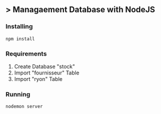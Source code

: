 ## > Managaement Database with NodeJS
### Installing
```
npm install
```
### Requirements
<ol>
    <li>Create Database "stock" </li>
    <li>Import "fournisseur" Table</li>
    <li>Import "ryon" Table</li>
</ol>

### Running
```
nodemon server
```
